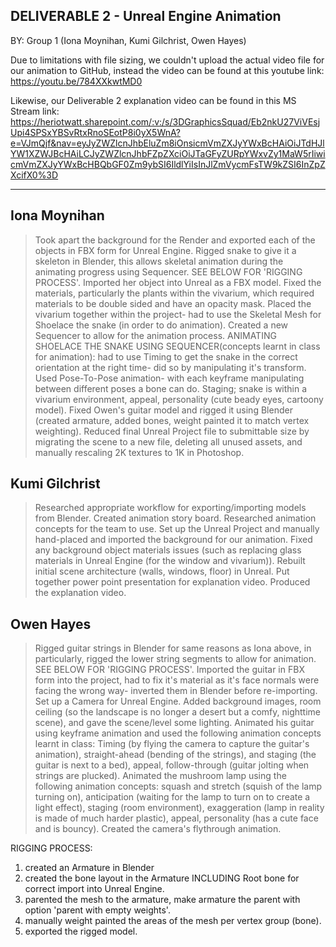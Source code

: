 DELIVERABLE 2 - Unreal Engine Animation
---
BY: Group 1 (Iona Moynihan, Kumi Gilchrist, Owen Hayes)

Due to limitations with file sizing, we couldn't upload the actual video file for our animation to GitHub, instead the video can be found at this youtube link: https://youtu.be/784XXkwtMD0

Likewise, our Deliverable 2 explanation video can be found in this MS Stream link: https://heriotwatt.sharepoint.com/:v:/s/3DGraphicsSquad/Eb2nkU27ViVEsjUpi4SPSxYBSvRtxRnoSEotP8i0yX5WnA?e=VJmQjf&nav=eyJyZWZlcnJhbEluZm8iOnsicmVmZXJyYWxBcHAiOiJTdHJlYW1XZWJBcHAiLCJyZWZlcnJhbFZpZXciOiJTaGFyZURpYWxvZy1MaW5rIiwicmVmZXJyYWxBcHBQbGF0Zm9ybSI6IldlYiIsInJlZmVycmFsTW9kZSI6InZpZXcifX0%3D

--------------------------
Iona Moynihan
-
> Took apart the background for the Render and exported each of the objects in FBX form for Unreal Engine.
> Rigged snake to give it a skeleton in Blender, this allows skeletal animation during the animating progress using Sequencer. SEE BELOW FOR 'RIGGING PROCESS'.
> Imported her object into Unreal as a FBX model.
> Fixed the materials, particularly the plants within the vivarium, which required materials to be double sided and have an opacity mask.
> Placed the vivarium together within the project- had to use the Skeletal Mesh for Shoelace the snake (in order to do animation).
> Created a new Sequencer to allow for the animation process.
> ANIMATING SHOELACE THE SNAKE USING SEQUENCER(concepts learnt in class for animation): had to use Timing to get the snake in the correct orientation at the right time- did so by manipulating it's transform. Used Pose-To-Pose animation- with each keyframe manipulating between different poses a bone can do. Staging; snake is within a vivarium environment, appeal, personality (cute beady eyes, cartoony model).
> Fixed Owen's guitar model and rigged it using Blender (created armature, added bones, weight painted it to match vertex weighting).
> Reduced final Unreal Project file to submittable size by migrating the scene to a new file, deleting all unused assets, and manually rescaling 2K textures to 1K in Photoshop. 

Kumi Gilchrist
-
> Researched appropriate workflow for exporting/importing models from Blender.
> Created animation story board.
> Researched animation concepts for the team to use.
> Set up the Unreal Project and manually hand-placed and imported the background for our animation.
> Fixed any background object materials issues (such as replacing glass materials in Unreal Engine (for the window and vivarium)).
> Rebuilt initial scene architecture (walls, windows, floor) in Unreal.
> Put together power point presentation for explanation video.
> Produced the explanation video.

Owen Hayes
-
> Rigged guitar strings in Blender for same reasons as Iona above, in particularly, rigged the lower string segments to allow for animation. SEE BELOW FOR 'RIGGING PROCESS'.
> Imported the guitar in FBX form into the project, had to fix it's material as it's face normals were facing the wrong way- inverted them in Blender before re-importing.
> Set up a Camera for Unreal Engine.
> Added background images, room ceiling (so the landscape is no longer a desert but a comfy, nighttime scene), and gave the scene/level some lighting.
> Animated his guitar using keyframe animation and used the following animation concepts learnt in class: Timing (by flying the camera to capture the guitar's animation), straight-ahead (bending of the strings), and staging (the guitar is next to a bed), appeal, follow-through (guitar jolting when strings are plucked).
> Animated the mushroom lamp using the following animation concepts: squash and stretch (squish of the lamp turning on), anticipation (waiting for the lamp to turn on to create a light effect), staging (room environment), exaggeration (lamp in reality is made of much harder plastic), appeal, personality (has a cute face and is bouncy).
> Created the camera's flythrough animation.


RIGGING PROCESS:
1. created an Armature in Blender
2. created the bone layout in the Armature INCLUDING Root bone for correct import into Unreal Engine.
3. parented the mesh to the armature, make armature the parent with option 'parent with empty weights'.
4. manually weight painted the areas of the mesh per vertex group (bone).
5. exported the rigged model.


